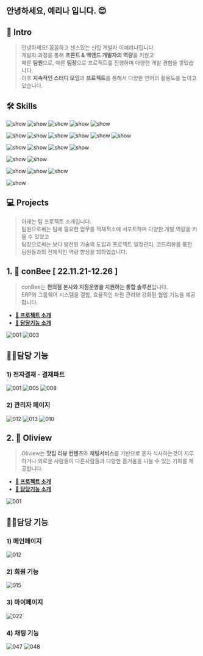 ## 안녕하세요, 예리나 입니다. 😊

## 💐 Intro
>안녕하세요! 꼼꼼하고 센스있는 신입 개발자 이예리나입니다.<br>
개발자 과정을 통해 **프론트 & 백엔드 개발자의 역량**을 키웠고<br>
때론 **팀원**으로, 때론 **팀장**으로 프로젝트를 진행하며 다양한 개발 경험을 쌓았습니다.<br>
이후 **지속적인 스터디 모임**과 **프로젝트**를 통해서 다양한 언어의 활용도를 높이고 있습니다.<br>

## 🛠 Skills
![show](https://img.shields.io/badge/JavaScript-F7DF1E?style=for-the-badge&logo=JavaScript&logoColor=white)
![show](https://img.shields.io/badge/HTML5-E34F26?style=for-the-badge&logo=html5&logoColor=white)
![show](https://img.shields.io/badge/CSS3-1572B6?style=for-the-badge&logo=css3&logoColor=white)
![show](https://img.shields.io/badge/React-20232A?style=for-the-badge&logo=react&logoColor=61DAFB)
![show](https://img.shields.io/badge/Bootstrap-563D7C?style=for-the-badge&logo=bootstrap&logoColor=white)

![show](https://img.shields.io/badge/C-00599C?style=for-the-badge&logo=c&logoColor=white)
![show](https://img.shields.io/badge/Java-ED8B00?style=for-the-badge&logo=openjdk&logoColor=white)
![show](https://img.shields.io/badge/Spring-6DB33F?style=for-the-badge&logo=spring&logoColor=white)
![show](https://img.shields.io/badge/Eclipse-2C2255?style=for-the-badge&logo=eclipse&logoColor=white)
![show](https://img.shields.io/badge/IntelliJ_IDEA-000000.svg?style=for-the-badge&logo=intellij-idea&logoColor=white)
![show](https://img.shields.io/badge/Visual_Studio_Code-0078D4?style=for-the-badge&logo=visual%20studio%20code&logoColor=white)


![show](https://img.shields.io/badge/Oracle-F80000?style=for-the-badge&logo=oracle&logoColor=black)
![show](https://img.shields.io/badge/Oracle-F80000?style=for-the-badge&logo=Oracle&logoColor=white)
![show](https://img.shields.io/badge/MySQL-00000F?style=for-the-badge&logo=mysql&logoColor=white)
![show](https://img.shields.io/badge/MySQL-005C84?style=for-the-badge&logo=mysql&logoColor=white)

![show](https://img.shields.io/badge/Amazon_AWS-232F3E?style=for-the-badge&logo=amazon-aws&logoColor=white)
![show](https://img.shields.io/badge/Google%20Analytics-E37400?style=for-the-badge&logo=google%20analytics&logoColor=white)

![show](https://img.shields.io/badge/Adobe%20Photoshop-31A8FF?style=for-the-badge&logo=Adobe%20Photoshop&logoColor=black)
![show](https://img.shields.io/badge/Adobe%20Photoshop-31A8FF?logo=adobephotoshop&logoColor=fff&style=for-the-badge)
![show](https://img.shields.io/badge/Adobe%20Premiere%20Pro-99F?logo=adobepremierepro&logoColor=fff&style=for-the-badge)

![show](https://img.shields.io/badge/Notion-000000?style=for-the-badge&logo=notion&logoColor=white)


## 💻 Projects
>아래는 팀 프로젝트 소개입니다.<br>
팀원으로써는 팀에 필요한 업무를 적재적소에 서포트하며 다양한 개발 역량을 키울 수 있었고<br>
팀장으로써는 보다 발전된 기술의 도입과 프로젝트 일정관리, 코드리뷰를 통한 팀원들과의 전체적인 역량 향상을 꾀하였습니다.<br>


## 1. 🍯 conBee [ 22.11.21-12.26 ]
> conBee는 **편의점 본사와 지점운영을 지원하는 통합 솔루션**입니다.<br>
ERP와 그룹웨어 시스템을 결합, 효율적인 자원 관리와 강화된 협업 기능을 제공합니다.
* [**🔗 프로젝트 소개**](https://github.com/Bee-Keepers/conbee/tree/main)
* [**🔗 담당기능 소개**](https://blog.naver.com/poikl11234/223311632237)<br>

![001](https://github.com/lani-30/workspace/assets/122720744/86f69ea1-accb-48cb-882a-e00090722516)
![003](https://github.com/lani-30/workspace/assets/122720744/c1b424b1-91a8-47d9-98f6-36bc3863587b)
<br>

## 🙋‍♀️담당 기능
### 1) 전자결재 - 결재파트
![001](https://github.com/lani-30/workspace/assets/122720744/aa97a6dd-27e6-4ba2-a34d-f9e5b6a405ab)
![005](https://github.com/lani-30/workspace/assets/122720744/e661f7a6-7338-46e3-b344-b75c58caa4b7)
![008](https://github.com/lani-30/workspace/assets/122720744/d9c5b1ee-0e97-4e70-b3eb-30cacff8df9b)

### 2) 관리자 페이지
![012](https://github.com/lani-30/workspace/assets/122720744/d9bd5764-ea4c-4452-995e-6e98e287c3ac)
![013](https://github.com/lani-30/workspace/assets/122720744/631cc93b-8885-4a76-ba7f-241508f15946)
![010](https://github.com/lani-30/workspace/assets/122720744/87f5e9e1-97f1-4e73-af39-a962cc02e8a7)


## 2. 🍜 Oliview 
> Oliview는 **맛집 리뷰 컨텐츠**와 **채팅서비스**를 기반으로 혼자 식사하는것이 지루하거나 외로운 사람들이 다른사람들과 다양한 즐거움을 나눌 수 있는 기회를 제공합니다.<br>
* [**🔗 프로젝트 소개**](https://github.com/team-farmers/Oliview)
* [**🔗 담당기능 소개**](https://blog.naver.com/poikl11234/223270562033)

![001](https://github.com/lani-30/workspace/assets/122720744/8a21de08-c9a7-4d14-b57a-35c3cf267b56)

## 🙋‍♀️담당 기능
### 1) 메인페이지
![012](https://github.com/lani-30/workspace/assets/122720744/3e1743d7-a44b-4d89-93b4-9d6e21a1d361)
### 2) 회원 기능
![015](https://github.com/lani-30/workspace/assets/122720744/3f98dbda-2054-47f6-935f-5f14df9a0d1a)
### 3) 마이페이지
![022](https://github.com/lani-30/workspace/assets/122720744/badb5696-1159-4100-935b-ac9ec531fb3e)
### 4) 채팅 기능
![047](https://github.com/lani-30/workspace/assets/122720744/192301fd-be0b-4f50-bb03-3bc38f25f9b2)
![048](https://github.com/lani-30/workspace/assets/122720744/d6191c50-bb73-4a8e-8ff2-e64ab02046d3)


